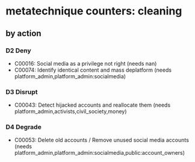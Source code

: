 # metatechnique counters: cleaning

## by action


### D2 Deny
* C00016: Social media as a privilege not right (needs nan)
* C00074: Identify identical content and mass deplatform (needs platform_admin,platform_admin:socialmedia)

### D3 Disrupt
* C00043: Detect hijacked accounts and reallocate them  (needs platform_admin,activists,civil_society,money)

### D4 Degrade
* C00053: Delete old accounts / Remove unused social media accounts (needs platform_admin,platform_admin:socialmedia,public:account_owners)
